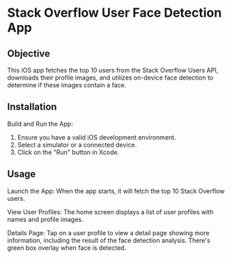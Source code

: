 # Stack Overflow User Face Detection App

## Objective

This iOS app fetches the top 10 users from the Stack Overflow Users API, downloads their profile images, and utilizes on-device face detection to determine if these images contain a face.

## Installation
Build and Run the App:
1. Ensure you have a valid iOS development environment.
2. Select a simulator or a connected device.
3. Click on the "Run" button in Xcode.

## Usage

Launch the App: When the app starts, it will fetch the top 10 Stack Overflow users.

View User Profiles: The home screen displays a list of user profiles with names and profile images.

Details Page: Tap on a user profile to view a detail page showing more information, including the result of the face detection analysis. There's green box overlay when face is detected.
